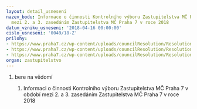 ```yaml
---
layout: detail_usneseni
nazev_bodu: Informace o činnosti Kontrolního výboru Zastupitelstva MČ Praha 7 v období
  mezi 2. a 3. zasedáním Zastupitelstva MČ Praha 7 v roce 2018
datum_vzniku_usneseni: '2018-04-16 00:00:00'
cislo_usneseni: '0049/18-Z'
prilohy:
- https://www.praha7.cz/wp-content/uploads/councilResolution/Resolutions/30591/export/DuvodovazpravaKVduben2018~345482.doc
- https://www.praha7.cz/wp-content/uploads/councilResolution/Resolutions/30591/export/Zapisze3jednaniKVzedne4dubna2018~345481.docx
- https://www.praha7.cz/wp-content/uploads/councilResolution/Resolutions/30591/export/export~347364.pdf
organ: zastupitelstvo
---
```

<ol id="urzList" class="urzList_view"><li id="" class="urzClass1"><span name="1">bere na vědomí</span><ol class="urzOlClass decimal "><li style="text-align: left;" id="" class="urzClass2"><span><p>Informaci o činnosti Kontrolního výboru Zastupitelstva MČ Praha 7 v období mezi 2. a 3. zasedáním Zastupitelstva MČ Praha 7 v roce 2018</p></span></li></ol></li></ol>